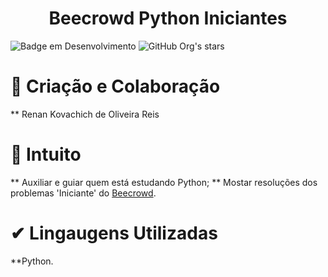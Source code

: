 <h1 align="center"> Beecrowd Python Iniciantes </h1>

![Badge em Desenvolvimento](http://img.shields.io/static/v1?label=STATUS&message=EM%20DESENVOLVIMENTO&color=GREEN&style=for-the-badge)
![GitHub Org's stars](https://img.shields.io/github/stars/renankovachich?style=social)

# 📱 Criação e Colaboração

** Renan Kovachich de Oliveira Reis

# 🤠 Intuito

** Auxiliar e guiar quem está estudando Python;
** Mostar resoluções dos problemas 'Iniciante' do <a href="https://www.beecrowd.com.br/judge/pt/">Beecrowd</a>.

# ✔ Lingaugens Utilizadas

**Python.
